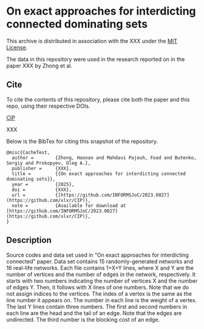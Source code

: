 
# On exact approaches for interdicting connected dominating sets

This archive is distributed in association with the XXX under the [MIT License](LICENSE).

The data in this repository were used in the research reported on in the paper 
XXX by Zhong et al. 

## Cite

To cite the contents of this repository, please cite both the paper and this repo, using their respective DOIs.

[CIP](https://github.com/xlxr/CIP)

XXX

Below is the BibTex for citing this snapshot of the repository.

```
@misc{CacheTest,
  author =        {Zhong, Haonan and Mahdavi Pajouh, Foad and Butenko, Sergiy and Prokopyev, Oleg A.},
  publisher =     {XXX},
  title =         {{On exact approaches for interdicting connected dominating sets}},
  year =          {2025},
  doi =           {XXX},
  url =           {[https://github.com/INFORMSJoC/2023.0027](https://github.com/xlxr/CIP)},
  note =          {Available for download at [https://github.com/INFORMSJoC/2023.0027](https://github.com/xlxr/CIP)},
}  
```

## Description

Source codes and data set used in “On exact approaches for interdicting connected” paper.  Data set contains 15 randomly-generated networks and 16 real-life networks. Each file contains 1+X+Y lines, where X and Y are the number of vertices and the number of edges in the network, respectively. It starts with two numbers indicating the number of vertices X and the number of edges Y. Then, it follows with X lines of one numbers. Note that we do not assign indices to the vertices. The index of a vertex is the same as the line number it appears on. The number in each line is the weight of a vertex. The last Y lines contain three numbers. The first and second numbers in each line are the head and the tail of an edge. Note that the edges are undirected. The third number is the blocking cost of an edge.
